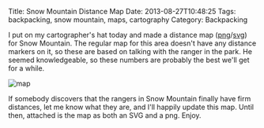 Title: Snow Mountain Distance Map
Date: 2013-08-27T10:48:25
Tags: backpacking, snow mountain, maps, cartography
Category: Backpacking

I put on my cartographer's hat today and made a distance map 
([png][1]/[svg][2]) for Snow Mountain. The regular map for this area doesn't 
have any distance markers 
on it, so these are based on talking with the ranger in the park. He seemed
knowledgeable, so these numbers are probably the best we'll get for a while.
 
![map][1]

If somebody discovers that the rangers in Snow Mountain finally have firm 
distances, let me know what they are, and I'll happily update this map. 
Until then, attached is the map as both an SVG and a png. Enjoy.

[1]: {filename}/archive/distance-map.png
[2]: {filename}/archive/distance-map.svg
